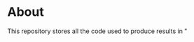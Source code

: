 # About
This repository stores all the code used to produce results in "<title>"

If this research is useful to your research, please cite our paper
```tex
@InProceedings{sheffey2019improving,
  author = {Steven Sheffey},
  title = {Improving Meek With Adversarial Techniques},
  booktitle = {TBA},
  month = {August},
  year = {2019}
}
```

# Data Collection
In the `data_collection` directory. This contains docker images and code to generate packet capture data for website navigation with and without tor, and with pluggable transports.

# Feature Extraction
In the `data_generator` directory. This contains code to extract useful features from the generated packet captures.

# Analysis
In the `analysis` directory. This contains code to train the machine learning models used in our research.
